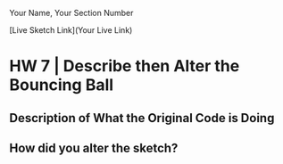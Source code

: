 Your Name, Your Section Number

[Live Sketch Link](Your Live Link)


# HW 7 | Describe then Alter the Bouncing Ball

## Description of What the Original Code is Doing

<!--
let ball = {};  // declares object called 'ball.'
ball.width = 40;  // sets the width of the ball to 40 pixels.
ball.x = 10;  // sets the starting x position of the ball to 10.
ball.y = 10; // sets the starting y position of the ball to 10.
ball.delta_x = 1;  // sets the direction of the balls trajectory on the x axis.
ball.delta_y = 1;  // sets the direction of the balls trajectory on the y axis.
ball.scale_x = 1;  // sets the new trajectory of the ball along the x axis once the mouse is clicked inside the canvas.
ball.scale_y = 1;  // sets the new trajectory of the ball along the y axis once the mouse is clicked inside the canvas.

function setup() {  // tells the browser that this is a p5.js document and to look for the p5 lib file
    createCanvas(windowWidth, 400);  // creates canvas that is the width of the browser window and 400 pixels high.
    background(255); // sets the background color to black.
}



function draw() {  // calls all code included in block in a continuous loop.

    ball.x += ball.delta_x * ball.scale_x;  //  sets the new x location on each loop by multiplying the current x location represented by the variable:'ball.delta_x' by the
         variable: 'ball.scale_x'.
    ball.y += ball.delta_y * ball.scale_y;  // sets the new y location on each loop by multiplying the current y location represented by the variable:'ball.delta_y' by the
         variable: 'ball.scale_y'.


    if (ball.x >= width || ball.x <= 0) { // function that sets parameters as x coordinates between the left and right edge of the canvas.
        ball.delta_x = -1 * ball.delta_x;  // reverses the direction of the ball along the x axis when the ball reaches the edge of the canvas.
    }
    if (ball.y >= height || ball.y <= 0) { // function that sets parameters as y coordinates between the top and bottom edge of the canvas.
        ball.delta_y = -1 * ball.delta_y; // reverses the direction of the ball along the y axis when the ball reaches the edge of the canvas.
    }

    fill(255); // sets fill color of ball to black.
    ellipse(ball.x, ball.y, ball.width, ball.width); // creates an ellipse x position at pixel 10, y position at pixel 10, and width and height at 40 pixels.
}

function mousePressed() {
    ball.scale_x = map(mouseX, 0, width, 0.5, 10); // changes the direction of the ball along the x axis with a mouse click. Maps MouseX coordinate from 0 to width of the canvas on to the range 0.5 and 10.

    ball.scale_y = map(mouseY, 0, height, 0.5, 10); changes the direction of the ball along the y axis with a mouse click. Maps MouseY coordinate from 0 to width of the canvas on to the range 0.5 and 10.
}

-->


## How did you alter the sketch?

<!--
Please describe how and why you changed the sketch?
1. Declared variables for r, g and b and set them to 0 so that I can randomly change the colors in the shape(s) and background randomly and when the mouse is clicked.
2. set stroke color of the ellipse to variables r, g and b and then randomized them for each loop.
3. set variable for stroke weight and then randomized it using the mapping function. The closer one clicks the mouse on the right side of the canvas, the larger the strok will be.

1.
-->
